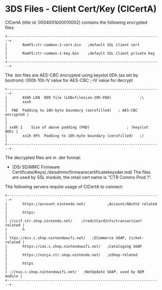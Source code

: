 # 3DS Files - Client Cert/Key (ClCertA)


ClCertA (title id: 0004001b00010002) contains the following encrypted
files:

```
+-----------------------------------------------------------------------+
|       RomFS:ctr-common-1-cert.bin   ;default SSL client cert          |
|       RomFS:ctr-common-1-key.bin    ;default SSL client private key   |
+-----------------------------------------------------------------------+
```

The .bin files are AES-CBC encrypted using keyslot 0Dh (as set by
bootrom): 000h 10h IV value for AES-CBC ;-IV value for decrypt

```
+-----------------------------------------------------------------------+
|       010h LEN  DER file (LEN=filesize-20h-PAD)             ;\        
|       xxxh                                                            |
|  PAD  Padding to 10h-byte boundary (zerofilled)   ; AES-CBC encrypted |
|                                                                       |
| xx0h 1    Size of above padding (PAD)                 ; (keyslot 0Dh) |
|       xx1h 0Fh  Padding to 10h-byte boundary (zerofilled)   ;/        |
+-----------------------------------------------------------------------+
```

The decrypted files are in .der format:
- [DSi SD/MMC Firmware Certificate/Keys(./dsisdmmcfirmwarecertificatekeysder.md)
The files are used by SSL module, the retail cert name is \"CTR Commo
Prod 1\".

The following servers require usage of ClCertA to connect:

```
+-----------------------------------------------------------------------+
|       https://account.nintendo.net/          ;Account/OAuth2 related  |
|       https:                                                          |
| //ccif.ctr.shop.nintendo.net/    ;CreditCardInfo/transaction? related |
|       h                                                               |
| ttps://ecs.c.shop.nintendowifi.net/   ;ECommerce SOAP, ticket-related |
|       https://cas.c.shop.nintendowifi.net/   ;Cataloging SOAP         |
|       https://ninja.ctr.shop.nintendo.net/   ;eShop-related           |
|       https                                                           |
| ://nus.c.shop.nintendowifi.net/   ;NetUpdate SOAP, used by NIM module |
+-----------------------------------------------------------------------+
```




